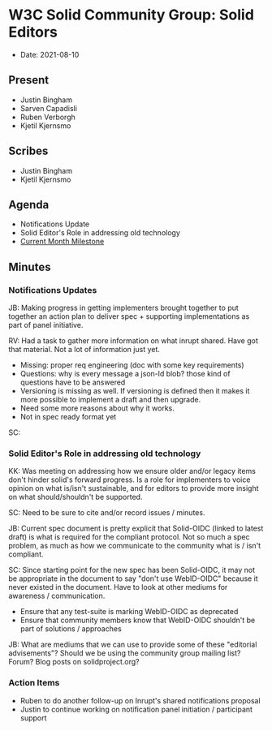 # W3C Solid Community Group: Solid Editors

* Date: 2021-08-10

## Present

- Justin Bingham
- Sarven Capadisli
- Ruben Verborgh
- Kjetil Kjernsmo

## Scribes
- Justin Bingham
- Kjetil Kjernsmo

## Agenda

- Notifications Update
- Solid Editor's Role in addressing old technology
- [Current Month Milestone](https://github.com/solid/specification/milestone/4)

## Minutes

### Notifications Updates

JB: Making progress in getting implementers brought together to put together an action plan to deliver spec + supporting implementations as part of panel initiative.

RV: Had a task to gather more information on what inrupt shared. Have got that material. Not a lot of information just yet.
- Missing: proper req engineering (doc with some key requirements)
- Questions: why is every message a json-ld blob? those kind of questions have to be answered
- Versioning is missing as well. If versioning is defined then it makes it more possible to implement a draft and then upgrade.
- Need some more reasons about why it works.
- Not in spec ready format yet

SC: 

### Solid Editor's Role in addressing old technology

KK: Was meeting on addressing how we ensure older and/or legacy items don't hinder solid's forward progress. Is a role for implementers to voice opinion on what is/isn't sustainable, and for editors to provide more insight on what should/shouldn't be supported.

SC: Need to be sure to cite and/or record issues / minutes. 

JB: Current spec document is pretty explicit that Solid-OIDC (linked to latest draft) is what is required for the compliant protocol. Not so much a spec problem, as much as how we communicate to the community what is / isn't compliant.

SC: Since starting point for the new spec has been Solid-OIDC, it may not be appropriate in the document to say "don't use WebID-OIDC" because it never existed in the document. Have to look at other mediums for awareness / communication. 
- Ensure that any test-suite is marking WebID-OIDC as deprecated 
- Ensure that community members know that WebID-OIDC shouldn't be part of solutions / approaches

JB: What are mediums that we can use to provide some of these "editorial advisements"? Should we be using the community group mailing list? Forum? Blog posts on solidproject.org?

### Action Items

- Ruben to do another follow-up on Inrupt's shared notifications proposal
- Justin to continue working on notification panel initiation / participant support
